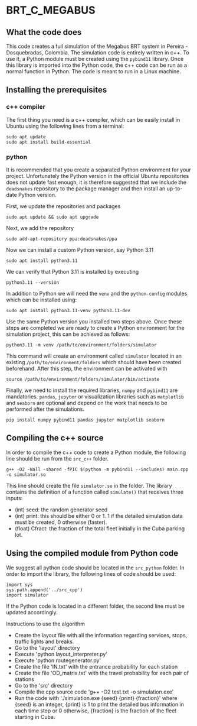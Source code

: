 # BRT_C_MEGABUS

## What the code does
This code creates a full simulation of the Megabus BRT system in Pereira - Dosquebradas, Colombia. The simulation code is entirely written in c++. To use it, a Python module must be created using the `pybind11` library. Once this library is imported into the Python code, the c++ code can be run as a normal function in Python. The code is meant to run in a Linux machine.

## Installing the prerequisites

### c++ compiler
The first thing you need is a c++ compiler, which can be easily install in Ubuntu using the following lines from a terminal:
```
sudo apt update
sudo apt install build-essential
```

### python
It is recommended that you create a separated Python environment for your project. Unfortunately the Python version in the official Ubuntu repositories does not update fast enough, it is therefore suggested that we include the `deadsnakes` repository to the package manager and then install an up-to-date Python version.

First, we update the repositories and packages
```
sudo apt update && sudo apt upgrade
```

Next, we add the repository
```
sudo add-apt-repository ppa:deadsnakes/ppa
```

Now we can install a custom Python version, say Python 3.11
```
sudo apt install python3.11
```
We can verify that Python 3.11 is installed by executing
```
python3.11 --version
```

In addition to Python we will need the `venv` and the `python-config` modules which can be installed using:
```
sudo apt install python3.11-venv python3.11-dev
```

Use the same Python version you installed two steps above. Once these steps are completed we are ready to create a Python environment for the simulation project, this can be achieved as follows:

```
python3.11 -m venv /path/to/environment/folders/simulator
```

This command will create an environment called `simulator` located in an existing `/path/to/environment/folders` which should have been created beforehand. After this step, the environment can be activated with
```
source /path/to/environment/folders/simulater/bin/activate
```

Finally, we need to install the required libraries, `numpy` and `pybind11` are mandatories. `pandas`, `jupyter` or visualization libraries such as `matplotlib` and `seaborn` are optional and depend on the work that needs to be performed after the simulations.

```
pip install numpy pybind11 pandas jupyter matplotlib seaborn
```

## Compiling the c++ source
In order to compile the c++ code to create a Python module, the following line should be run from the `src_c++` folder.
```
g++ -O2 -Wall -shared -fPIC $(python -m pybind11 --includes) main.cpp -o simulator.so
```

This line should create the file `simulator.so` in the folder. The library contains the definition of a function called `simulate()` that receives three inputs:
- (int) seed: the random generator seed
- (int) print: this should be either 0 or 1. 1 if the detailed simulation data must be created, 0 otherwise (faster).
- (float) Cfract: the fraction of the total fleet initially in the Cuba parking lot.

## Using the compiled module from Python code
We suggest all python code should be located in the `src_python` folder. In order to import the library, the following lines of code should be used:
```
import sys
sys.path.append('../src_cpp')
import simulator
```
If the Python code is located in a different folder, the second line must be updated accordingly.




Instructions to use the algorithm

- Create the layout file with all the information regarding services, stops, traffic lights and breaks.
- Go to the 'layout' directory
- Execute 'python layout_interpreter.py'
- Execute 'python routegenerator.py'
- Create the file 'IN.txt' with the entrance probability for each station
- Create the file 'OD_matrix.txt' with the travel probability for each pair of stations
- Go to the 'src' directory
- Compile the cpp source code 'g++ -O2 test.txt -o simulation.exe'
- Run the code with './simulation.exe {seed} {print} {fraction}' where {seed} is an integer, {print} is 1 to print the detailed bus information in each time step or 0 otherwise, {fraction} is the fraction of the fleet starting in Cuba.

